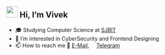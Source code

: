## <img src="https://media.giphy.com/media/hvRJCLFzcasrR4ia7z/giphy.gif" width="30px"> Hi, I’m Vivek
- 🎓 Studying Computer Science at [SJBIT](https://sjbit.edu.in/)
- 👀 I’m interested in CyberSecurity and Frontend Designing
- 📫 How to reach me 📧 [E-Mail](mailto:viveknadig@outlook.com),<img src="https://upload.wikimedia.org/wikipedia/commons/8/82/Telegram_logo.svg" width="15px"> [Telegram](https://telegram.me/vivek_a_nadig)
